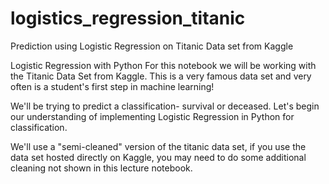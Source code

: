 # logistics_regression_titanic
Prediction using Logistic Regression on Titanic Data set from Kaggle 

Logistic Regression with Python
For this notebook we will be working with the Titanic Data Set from Kaggle. This is a very famous data set and very often is a student's first step in machine learning!

We'll be trying to predict a classification- survival or deceased. Let's begin our understanding of implementing Logistic Regression in Python for classification.

We'll use a "semi-cleaned" version of the titanic data set, if you use the data set hosted directly on Kaggle, you may need to do some additional cleaning not shown in this lecture notebook.
